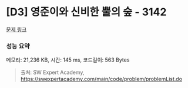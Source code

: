 # [D3] 영준이와 신비한 뿔의 숲 - 3142 

[문제 링크](https://swexpertacademy.com/main/code/problem/problemDetail.do?contestProbId=AV_6xWk6sbADFAWS) 

### 성능 요약

메모리: 21,236 KB, 시간: 145 ms, 코드길이: 563 Bytes



> 출처: SW Expert Academy, https://swexpertacademy.com/main/code/problem/problemList.do